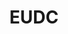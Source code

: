 ---
title: "EUDC"
year: 2022
lang: "English"
tab: "https://eudc2022.calicotab.com/"
country: "Croatia"
city: "Zagreb"
authors: ['Emma Lucas', 'Matt Hazell', 'Klaudia Maciejewska', 'Lior Sokol', 'Marta Vasić', 'Mukhtar Tashkenbayev']
isMajor: True
layout: "tournament"
categories: ["tournaments"]
---